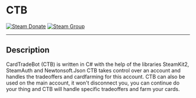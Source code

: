 # CTB

[![Steam Donate](https://img.shields.io/badge/Steam-donate-yellow.svg)](https://steamcommunity.com/tradeoffer/new/?partner=40214091&token=_qILz8Ah)
[![Steam Group](https://img.shields.io/badge/Steam-group-yellowgreen.svg)](https://steamcommunity.com/groups/xtstc)

---

## Description

CardTradeBot (CTB) is written in C# with the help of the libraries SteamKit2, SteamAuth and Newtonsoft.Json
CTB takes control over an account and handles the tradeoffers and cardfarming for this account. CTB can also be used on the main account, it won't disconnect you, you can continue do your thing and CTB will handle specific tradeoffers and farm your cards.
